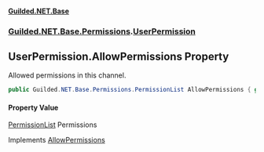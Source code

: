 #### [Guilded.NET.Base](Guilded_NET_Base.md 'Guilded.NET.Base')
### [Guilded.NET.Base.Permissions](Guilded_NET_Base.md#Guilded_NET_Base_Permissions 'Guilded.NET.Base.Permissions').[UserPermission](UserPermission.md 'Guilded.NET.Base.Permissions.UserPermission')
## UserPermission.AllowPermissions Property
Allowed permissions in this channel.  
```csharp
public Guilded.NET.Base.Permissions.PermissionList AllowPermissions { get; set; }
```
#### Property Value
[PermissionList](PermissionList.md 'Guilded.NET.Base.Permissions.PermissionList')
Permissions

Implements [AllowPermissions](IPermission_AllowPermissions.md 'Guilded.NET.Base.Permissions.IPermission.AllowPermissions')  
